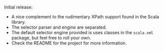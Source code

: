 Initial release:

* A nice complement to the rudimentary XPath support found in the Scala library.
* The selector parser and engine are separated.
* The default selector engine provided is uses classes in the `scala.xml` package, but feel free to roll your own.
* Check the README for the project for more information.
 
